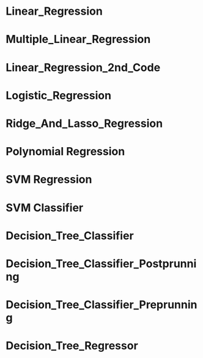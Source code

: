 # Linear_Regression
# Multiple_Linear_Regression
# Linear_Regression_2nd_Code
# Logistic_Regression
# Ridge_And_Lasso_Regression
# Polynomial Regression
# SVM Regression
# SVM Classifier
# Decision_Tree_Classifier
# Decision_Tree_Classifier_Postprunning
# Decision_Tree_Classifier_Preprunning
# Decision_Tree_Regressor